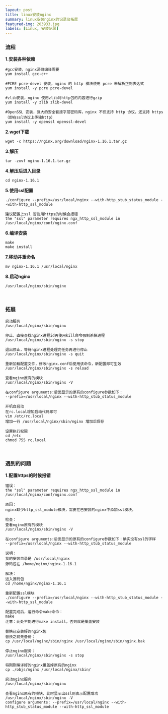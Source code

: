 ```yaml
---
layout: post
title: linux安装nginx
summary: linux安装nginx的记录及拓展
featured-img: 203933.jpg
labels: [Linux, 安装记录]
---
```


### 流程
**1.安装各种依赖**
```no-highlight
#gcc安装，nginx源码编译需要
yum install gcc-c++

#PCRE pcre-devel 安装，nginx 的 http 模块使用 pcre 来解析正则表达式
yum install -y pcre pcre-devel

#zlib安装，nginx 使用zlib对http包的内容进行gzip
yum install -y zlib zlib-devel

#OpenSSL 安装，强大的安全套接字层密码库，nginx 不仅支持 http 协议，还支持 https（即在ssl协议上传输http）
yum install -y openssl openssl-devel
```

**2.wget下载**
```no-highlight
wget -c https://nginx.org/download/nginx-1.16.1.tar.gz
```

**3.解压**
```no-highlight
tar -zxvf nginx-1.16.1.tar.gz
```

**4.解压后进入目录**
```no-highlight
cd nginx-1.16.1
```

**5.使用ssl配置**
```no-highlight
./configure --prefix=/usr/local/nginx --with-http_stub_status_module --with-http_ssl_module

建议配置上ssl 否则用https的时候会报错
the "ssl" parameter requires ngx_http_ssl_module in /usr/local/nginx/conf/nginx.conf
```

**6.编译安装**
```no-highlight
make
make install
```

**7.移动并重命名**
```no-highlight
mv nginx-1.16.1 /usr/local/nginx
```

**8.启动nginx**
```no-highlight
/usr/local/nginx/sbin/nginx
```

<br>

### 拓展
```no-highlight
启动服务
/usr/local/nginx/sbin/nginx
```

```no-highlight
停止，直接查找nginx进程id再使用kill命令强制杀掉进程
/usr/local/nginx/sbin/nginx -s stop

退出停止，等待nginx进程处理完任务再进行停止
/usr/local/nginx/sbin/nginx -s quit
```

```no-highlight
重新加载配置文件，修改nginx.conf后使用该命令，新配置即可生效
/usr/local/nginx/sbin/nginx -s reload
```

```no-highlight
查看nginx原有的模块
/usr/local/nginx/sbin/nginx -V

在configure arguments:后面显示的原有的configure参数如下：
--prefix=/usr/local/nginx --with-http_stub_status_module
```

```no-highlight
开机自启动
在rc.local增加启动代码即可
vim /etc/rc.local
增加一行 /usr/local/nginx/sbin/nginx 增加后保存

设置执行权限
cd /etc
chmod 755 rc.local
```

<br>

### 遇到的问题
**1.配置https的时候报错**
```no-highlight
错误：
the "ssl" parameter requires ngx_http_ssl_module in /usr/local/nginx/conf/nginx.conf

原因：
nginx缺少http_ssl_module模块，需要在已安装的nginx中添加ssl模块。

检查：
查看nginx原有的模块
/usr/local/nginx/sbin/nginx -V

在configure arguments:后面显示的原有的configure参数如下：确实没有ssl的字样
--prefix=/usr/local/nginx --with-http_stub_status_module

说明：
我的安装目录是 /usr/local/nginx
源码包在 /home/nginx/nginx-1.16.1

解决：
进入源码包
cd /home/nginx/nginx-1.16.1

重新配置ssl模块
./configure --prefix=/usr/local/nginx --with-http_stub_status_module --with-http_ssl_module

配置完成后，运行命令make命令：
make
注意：此处不能进行make install，否则就是覆盖安装

替换已安装好的nginx包
替换之前先备份：
cp /usr/local/nginx/sbin/nginx /usr/local/nginx/sbin/nginx.bak

停止nginx服务：
/usr/local/nginx/sbin/nginx -s stop

将刚刚编译好的nginx覆盖掉原有的nginx
cp ./objs/nginx /usr/local/nginx/sbin/

启动nginx服务
/usr/local/nginx/sbin/nginx

查看nginx原有的模块，此时显示出ssl则表示配置成功
/usr/local/nginx/sbin/nginx -V
configure arguments: --prefix=/usr/local/nginx --with-http_stub_status_module --with-http_ssl_module
```